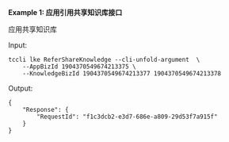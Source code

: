 **Example 1: 应用引用共享知识库接口**

应用共享知识库

Input: 

```
tccli lke ReferShareKnowledge --cli-unfold-argument  \
    --AppBizId 1904370549674213375 \
    --KnowledgeBizId 1904370549674213377 1904370549674213378
```

Output: 
```
{
    "Response": {
        "RequestId": "f1c3dcb2-e3d7-686e-a809-29d53f7a915f"
    }
}
```

